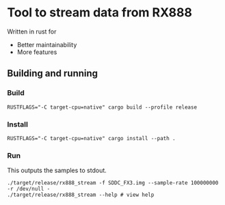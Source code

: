 # Tool to stream data from RX888

Written in rust for
* Better maintainability
* More features

## Building and running
### Build
```
RUSTFLAGS="-C target-cpu=native" cargo build --profile release
```
### Install
```
RUSTFLAGS="-C target-cpu=native" cargo install --path .
```
### Run
This outputs the samples to stdout. 
```
./target/release/rx888_stream -f SDDC_FX3.img --sample-rate 100000000 -r /dev/null -
./target/release/rx888_stream --help # view help
```

